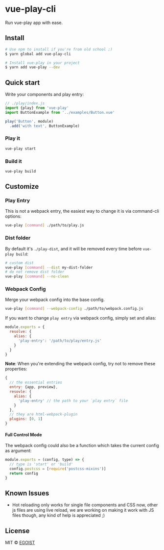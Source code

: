 # vue-play-cli

Run vue-play app with ease.

## Install

```bash
# Use npm to install if you're from old school ;)
$ yarn global add vue-play-cli

# Install vue-play in your project
$ yarn add vue-play --dev
```

## Quick start

Write your components and play entry:

```js
// ./play/index.js
import {play} from 'vue-play'
import ButtonExample from '../examples/Button.vue'

play('Button', module)
  .add('with text', ButtonExample)
```

### Play it

```bash
vue-play start
```

### Build it

```bash
vue-play build
```

## Customize

### Play Entry

This is not a webpack entry, the easiest way to change it is via command-cli options:

```bash
vue-play [command] ./path/to/play.js
```

### Dist folder

By default it's `./play-dist`, and it will be removed every time before `vue-play build`:

```bash
# custom dist
vue-play [command] --dist my-dist-folder
# do not remove dist folder
vue-play [command] --no-clean 
```

### Webpack Config

Merge your webpack config into the base config.

```bash
vue-play [command] --webpack-config ./path/to/webpack.config.js
```

If you want to change `play entry` via webpack config, simply set and alias:

```js
module.exports = {
  resolve: {
    alias: {
      'play-entry': '/path/to/play/entry.js'
    }
  }
}
```

**Note**: When you're extending the webpack config, try not to remove these properties:

```js
{
  // the essential entries
  entry: {app, preview},
  resovle: {
    alias: {
      'play-entry' // the path to your `play entry` file
    }
  },
  // they are html-webpack-plugin
  plugins: [0, 1]
}
```

#### Full Control Mode

The webpack config could also be a function which takes the current config as argument:

```js
module.exports = (config, type) => {
  // type is 'start' or 'build'
  config.postcss = [require('postcss-mixins')]
  return config
}
```

## Known Issues

- Hot reloading only works for single file components and CSS now, other js files are using live reload, we are working on making it work with JS files though, any kind of help is appreciated ;)

## License

MIT &copy; [EGOIST](https://github.com/egoist)
